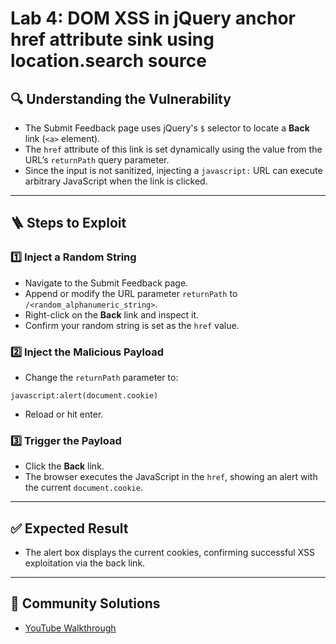 # Lab 4: DOM XSS in jQuery anchor href attribute sink using location.search source

## 🔍 Understanding the Vulnerability

- The Submit Feedback page uses jQuery's `$` selector to locate a **Back** link (`<a>` element).
- The `href` attribute of this link is set dynamically using the value from the URL’s `returnPath` query parameter.
- Since the input is not sanitized, injecting a `javascript:` URL can execute arbitrary JavaScript when the link is clicked.

---

## 🪜 Steps to Exploit

### 1️⃣ Inject a Random String

- Navigate to the Submit Feedback page.
- Append or modify the URL parameter `returnPath` to `/<random_alphanumeric_string>`.
- Right-click on the **Back** link and inspect it.
- Confirm your random string is set as the `href` value.

### 2️⃣ Inject the Malicious Payload

- Change the `returnPath` parameter to:

```
javascript:alert(document.cookie)

```

- Reload or hit enter.

### 3️⃣ Trigger the Payload

- Click the **Back** link.
- The browser executes the JavaScript in the `href`, showing an alert with the current `document.cookie`.

---

## ✅ Expected Result

- The alert box displays the current cookies, confirming successful XSS exploitation via the back link.

---

## 🎥 Community Solutions

- [YouTube Walkthrough](https://youtu.be/7WRZUZ4Pqn0)